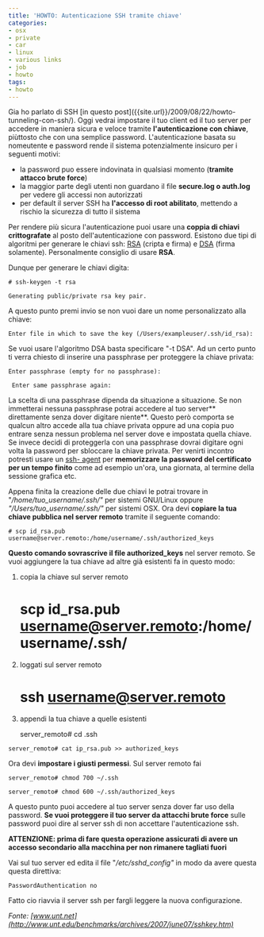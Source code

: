 ```yaml
---
title: 'HOWTO: Autenticazione SSH tramite chiave'
categories:
- osx
- private
- car
- linux
- various links
- job
- howto
tags:
- howto
---
```

Gia ho parlato di SSH [in questo post]({{site.url}}/2009/08/22/howto-
tunneling-con-ssh/). Oggi vedrai impostare il tuo client ed il tuo server per
accedere in maniera sicura e veloce tramite **l'autenticazione con chiave**,
piùttosto che con una semplice password. L'autenticazione basata su nomeutente
e password rende il sistema potenzialmente insicuro per i seguenti motivi:

  * la password puo essere indovinata in qualsiasi momento (**tramite attacco brute force**)
  * la maggior parte degli utenti non guardano il file **secure.log o auth.log** per vedere gli accessi non autorizzati
  * per default il server SSH ha **l'accesso di root abilitato**, mettendo a rischio la sicurezza di tutto il sistema
  

  
Per rendere più sicura l'autenticazione puoi usare una **coppia di chiavi
crittografate** al posto dell'autenticazione con password. Esistono due tipi
di algoritmi per generare le chiavi ssh:
[RSA](http://it.wikipedia.org/wiki/RSA) (cripta e firma) e
[DSA](http://it.wikipedia.org/wiki/Digital_Signature_Algorithm) (firma
solamente). Personalmente consiglio di usare **RSA**.

Dunque per generare le chiavi digita:

    
    
    # ssh-keygen -t rsa  
    
    Generating public/private rsa key pair.

  
A questo punto premi invio se non vuoi dare un nome personalizzato alla
chiave:

    
    
    Enter file in which to save the key (/Users/exampleuser/.ssh/id_rsa):

  
Se vuoi usare l'algoritmo DSA basta specificare "-t DSA". Ad un certo punto ti
verra chiesto di inserire una passphrase per proteggere la chiave privata:

    
    
    Enter passphrase (empty for no passphrase):  
    
     Enter same passphrase again:

  
La scelta di una passphrase dipenda da situazione a situazione. Se non
immetterai nessuna passphrase potrai accedere al tuo server** direttamente
senza dover digitare niente**. Questo però comporta se qualcun altro accede
alla tua chiave privata oppure ad una copia puo entrare senza nessun problema
nel server dove e impostata quella chiave. Se invece decidi di proteggerla con
una passphrase dovrai digitare ogni volta la password per sbloccare la chiave
privata. Per venirti incontro potresti usare un [ssh-
agent](http://www.openbsd.org/cgi-bin/man.cgi?query=ssh-agent&sektion=1) per
**memorizzare la password del certificato per un tempo finito** come ad
esempio un'ora, una giornata, al termine della sessione grafica etc.

Appena finita la creazione delle due chiavi le potrai trovare in
"_/home/tuo_username/.ssh/"_ per sistemi GNU/Linux oppure
_"/Users/tuo_username/.ssh/"_ per sistemi OSX. Ora devi **copiare la tua
chiave pubblica nel server remoto** tramite il seguente comando:

    
    
    # scp id_rsa.pub username@server.remoto:/home/username/.ssh/authorized_keys

  
**Questo comando sovrascrive il file authorized_keys** nel server remoto. Se vuoi aggiungere la tua chiave ad altre già esistenti fa in questo modo:

  1. copia la chiave sul server remoto
    
        # scp id_rsa.pub username@server.remoto:/home/username/.ssh/

  2. loggati sul server remoto
    
        # ssh username@server.remoto

  3. appendi la tua chiave a quelle esistenti
    
        server_remoto# cd .ssh  
    
    server_remoto# cat ip_rsa.pub >> authorized_keys

  

  
Ora devi **impostare i giusti permessi**. Sul server remoto fai

    
    
    server_remoto# chmod 700 ~/.ssh  
    
    server_remoto# chmod 600 ~/.ssh/authorized_keys

  
A questo punto puoi accedere al tuo server senza dover far uso della password.
**Se vuoi proteggere il tuo server da attacchi brute force** sulle password
puoi dire al server ssh di non accettare l'autenticazione ssh.

**ATTENZIONE: prima di fare questa operazione assicurati di avere un accesso secondario alla macchina per non rimanere tagliati fuori**

Vai sul tuo server ed edita il file "_/etc/sshd_config"_ in modo da avere
questa questa direttiva:

    
    
    PasswordAuthentication no

  
Fatto cio riavvia il server ssh per fargli leggere la nuova configurazione.

_Fonte:
[www.unt.net](http://www.unt.edu/benchmarks/archives/2007/june07/sshkey.htm)_

